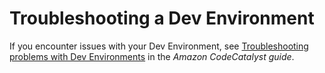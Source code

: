 # Troubleshooting a Dev Environment<a name="cloud9-devenvironment-troubleshoot"></a>

If you encounter issues with your Dev Environment, see [ Troubleshooting problems with Dev Environments](https://docs.aws.amazon.com/codecatalyst/latest/userguide/troubleshooting-devenvironments.html) in the *Amazon CodeCatalyst guide*\.